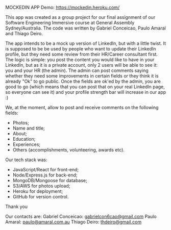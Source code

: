 MOCKEDIN APP
Demo: https://mockedin.heroku.com/

This app was created as a group project for our final assignment of our Software Engineering Immersive course at General Assembly Sydney/Australia.
The code was written by Gabriel Conceicao, Paulo Amaral and Thiago Deiro.

The app intends to be a mock up version of LinkedIn, but with a little twist.
It is supposed to be be used by people who want to update their LinkedIn profile, but they need some review from their HR/Career consultant first.
The logic is simple: you post the content you would like to have in your LinkedIn, but as it is a private account, only 2 users will be able to see it: you and your HR (the admin).
The admin can post comments saying whether they need some improvements in certain fields or they think it is already "Ok" to go public.
Once the fields are ok'ed by the admin, you are good to go (which means that you can post that on your real LinkedIn page, so everyone can see it) and your profile strength bar will increase in our app :)

We, at the moment, allow to post and receive comments on the following fields:
- Photos;
- Name and title;
- About;
- Education;
- Experiences;
- Others (accomplishments, volunteering, awards etc).

Our tech stack was: 
- JavaScript/React for front-end;
- Node/Express.js for back-end;
- MongoDB/Mongoose for database;
- S3/AWS for photos upload;
- Heroku for deployment;
- GitHub for version control.

Thank you

Our contacts are:
Gabriel Conceicao: gabrielcon6cao@gmail.com
Paulo Amaral: paulo@amaral.com.au
Thiago Deiro: thdeiro@gmail.com